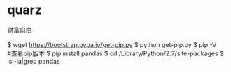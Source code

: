 # quarz
财富自由

$ wget https://bootstrap.pypa.io/get-pip.py
$ python get-pip.py
$ pip -V　　#查看pip版本
$ pip install pandas
$ cd /Library/Python/2.7/site-packages
$ ls -la|grep pandas
